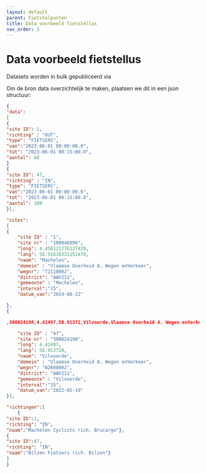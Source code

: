 ```yaml
---
layout: default
parent: Fietstelpunten
title: Data voorbeeld fietstellus
nav_order: 3
---
```



# Data voorbeeld fietstellus

Datasets worden in bulk gepubliceerd via [](https://opendata.apps.mow.vlaanderen.be/fietstellingen/index.html)

Om de bron data overzichtelijk te maken, plaatsen we dit in een json structuur:

```json
{
"data":
[
{
"site ID": 1,
"richting" : "OUT",
"type": "FIETSERS",
"van":"2023-06-01 00:00:00.0",
"tot": "2023-06-01 00:15:00.0",
"aantal": 60
}
{
"site ID": 47,
"richting" : "IN",
"type": "FIETSERS",
"van":"2023-06-01 00:00:00.0",
"tot": "2023-06-01 00:15:00.0",
"aantal": 100
}],

"sites":
[
{
    "site ID" : "1",
    "site nr" : "100046096",
    "long": 4.456121776137429,
    "lang": 50.91618331151478,
    "naam": "Machelen",
    "domein" : "Vlaamse Overheid A. Wegen enVerkeer",
    "wegnr": "T2110002",
    "district": "AWV212",
    "gemeente" : "Machelen",
    "interval":"15",
    "datum_van":"2019-08-22"

},
{

,300024198,4.41497,50.91372,Vilvoorde,Vlaamse Overheid A. Wegen enVerkeer,N2600002,AWV212,Vilvoorde,15,2022-05-19

    "site ID" : "47",
    "site nr" : "300024198",
    "long": 4.41497,
    "lang": 50.913728,
    "naam": "Vilvoorde",
    "domein" : "Vlaamse Overheid A. Wegen enVerkeer",
    "wegnr": "N2600002",
    "district": "AWV212",
    "gemeente" : "Vilvoorde",
    "interval":"15",
    "datum_van":"2022-05-19"
}],

"richtingen":[
    {
"site ID":1,
"richting": "IN",
"naam":"Machelen Cyclists rich. Brucargo"},
{
"site ID":47,
"richting": "IN",
"naam":"Bilzen Fietsers rich. Bilzen"}
]
}

```


